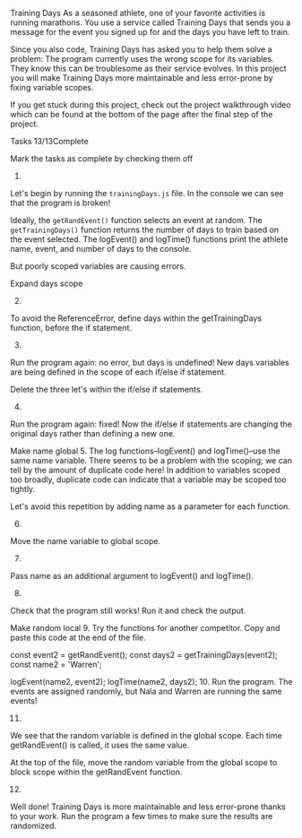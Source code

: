 Training Days
As a seasoned athlete, one of your favorite activities is running marathons. You use a service called Training Days that sends you a message for the event you signed up for and the days you have left to train.

Since you also code, Training Days has asked you to help them solve a problem: The program currently uses the wrong scope for its variables. They know this can be troublesome as their service evolves. In this project you will make Training Days more maintainable and less error-prone by fixing variable scopes.

If you get stuck during this project, check out the project walkthrough video which can be found at the bottom of the page after the final step of the project.

Tasks
13/13Complete

Mark the tasks as complete by checking them off

1.
Let's begin by running the `trainingDays.js` file. In the console we can see that the program is broken!

Ideally, the `getRandEvent()` function selects an event at random. The `getTrainingDays()` function returns the number of days to train based on the event selected. The logEvent() and logTime() functions print the athlete name, event, and number of days to the console.

But poorly scoped variables are causing errors.

Expand days scope

2.
To avoid the ReferenceError, define days within the getTrainingDays function, before the if statement.

3.
Run the program again: no error, but days is undefined! New days variables are being defined in the scope of each if/else if statement.

Delete the three let's within the if/else if statements.

4.
Run the program again: fixed! Now the if/else if statements are changing the original days rather than defining a new one.

Make name global
5.
The log functions–logEvent() and logTime()–use the same name variable. There seems to be a problem with the scoping; we can tell by the amount of duplicate code here! In addition to variables scoped too broadly, duplicate code can indicate that a variable may be scoped too tightly.

Let's avoid this repetition by adding name as a parameter for each function.

6.
Move the name variable to global scope.

7.
Pass name as an additional argument to logEvent() and logTime().

8.
Check that the program still works! Run it and check the output.

Make random local
9.
Try the functions for another competitor. Copy and paste this code at the end of the file.

const event2 = getRandEvent();
const days2 = getTrainingDays(event2);
const name2 = 'Warren';

logEvent(name2, event2);
logTime(name2, days2);
10.
Run the program. The events are assigned randomly, but Nala and Warren are running the same events!

11.
We see that the random variable is defined in the global scope. Each time getRandEvent() is called, it uses the same value.

At the top of the file, move the random variable from the global scope to block scope within the getRandEvent function.

12.
Well done! Training Days is more maintainable and less error-prone thanks to your work. Run the program a few times to make sure the results are randomized.
